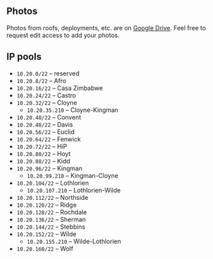 ## Photos ##

Photos from roofs, deployments, etc. are on [Google Drive](https://drive.google.com/folderview?id=0Bz0lCyRxvUUTflpZSTBYY2UwVUR0ODVIcG1mbzZjT290M2tqRGJkU1Azb0VoSmk5cjRmS00&usp=sharing). Feel free to request edit access to add your photos.

## IP pools ##

* `10.20.0/22` – reserved
* `10.20.8/22` – Afro
* `10.20.16/22` – Casa Zimbabwe
* `10.20.24/22` – Castro
* `10.20.32/22` – Cloyne
  * `10.20.35.210` – Cloyne-Kingman
* `10.20.40/22` – Convent
* `10.20.48/22` – Davis
* `10.20.56/22` – Euclid
* `10.20.64/22` – Fenwick
* `10.20.72/22` – HiP
* `10.20.80/22` – Hoyt
* `10.20.88/22` – Kidd
* `10.20.96/22` – Kingman
  * `10.20.99.210` – Kingman-Cloyne
* `10.20.104/22` – Lothlorien
  * `10.20.107.210` – Lothlorien-Wilde
* `10.20.112/22` – Northside
* `10.20.120/22` – Ridge
* `10.20.128/22` – Rochdale
* `10.20.136/22` – Sherman
* `10.20.144/22` – Stebbins
* `10.20.152/22` – Wilde
  * `10.20.155.210` – Wilde-Lothlorien
* `10.20.160/22` – Wolf
